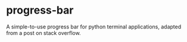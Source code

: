 # progress-bar
A simple-to-use progress bar for python terminal applications, adapted from a post on stack overflow.
